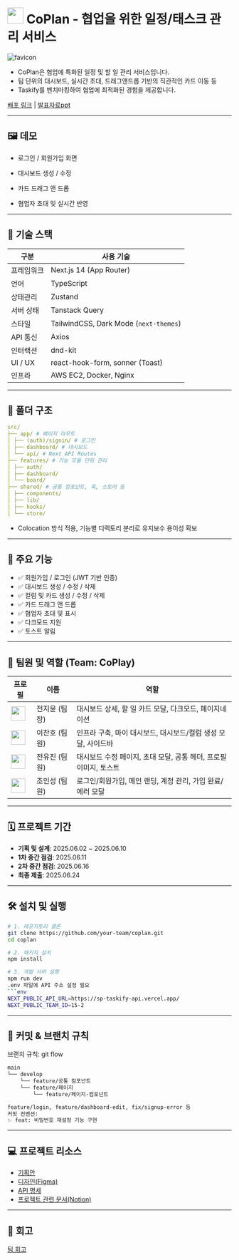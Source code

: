 # <img src="https://github.com/user-attachments/assets/28cc58ac-93bf-43f8-bee3-c0d912714813" width="36" height="36" /> CoPlan - 협업을 위한 일정/태스크 관리 서비스

![favicon](https://github.com/user-attachments/assets/432cf916-abef-4338-805f-f0b2f2cdee5c)


- CoPlan은 협업에 특화된 일정 및 할 일 관리 서비스입니다.  
- 팀 단위의 대시보드, 실시간 초대, 드래그앤드롭 기반의 직관적인 카드 이동 등  
- Taskify를 벤치마킹하여 협업에 최적화된 경험을 제공합니다.

[배포 링크](https://coplan.work) | [발표자료ppt](https://www.figma.com/slides/Duu7NKWqOWpNlgqOlbqXwl/CoPlanPPT?node-id=2-40&t=riojR8QiqRYQG5f7-0)

---

## 🖼️ 데모
- 로그인 / 회원가입 화면
  
- 대시보드 생성 / 수정

- 카드 드래그 앤 드롭

- 협업자 초대 및 실시간 반영

---

## 🔧 기술 스택

| 구분 | 사용 기술 |
|------|-----------|
| 프레임워크 | Next.js 14 (App Router) |
| 언어 | TypeScript |
| 상태관리 | Zustand |
| 서버 상태 | Tanstack Query |
| 스타일 | TailwindCSS, Dark Mode (`next-themes`) |
| API 통신 | Axios |
| 인터랙션 | dnd-kit |
| UI / UX | react-hook-form, sonner (Toast) |
| 인프라 | AWS EC2, Docker, Nginx |

---

## 📁 폴더 구조
```yaml
src/
├── app/ # 페이지 라우트
│ ├── (auth)/signin/ # 로그인
│ ├── dashboard/ # 대시보드
│ └── api/ # Next API Routes
├── features/ # 기능 모듈 단위 관리
│ ├── auth/
│ ├── dashboard/
│ └── board/
├── shared/ # 공통 컴포넌트, 훅, 스토어 등
│ ├── components/
│ ├── lib/
│ ├── hooks/
│ └── store/
```

- Colocation 방식 적용, 기능별 디렉토리 분리로 유지보수 용이성 확보

---

## 🧩 주요 기능

- ✅ 회원가입 / 로그인 (JWT 기반 인증)
- ✅ 대시보드 생성 / 수정 / 삭제
- ✅ 컬럼 및 카드 생성 / 수정 / 삭제
- ✅ 카드 드래그 앤 드롭
- ✅ 협업자 초대 및 표시
- ✅ 다크모드 지원
- ✅ 토스트 알림

---

## 👥 팀원 및 역할 (Team: CoPlay)

| 프로필 | 이름 | 역할 |
|--------|------|------|
| <img src="https://github.com/dkslel1225.png" width="32"/> | 전지윤 (팀장) | 대시보드 상세, 할 일 카드 모달, 다크모드, 페이지네이션 |
| <img src="https://github.com/LeeCh0129.png" width="32"/> | 이찬호 (팀원) | 인프라 구축, 마이 대시보드, 대시보드/컬럼 생성 모달, 사이드바 |
| <img src="https://github.com/yuj2n.png" width="32"/> | 전유진 (팀원) | 대시보드 수정 페이지, 초대 모달, 공통 헤더, 프로필 이미지, 토스트 |
| <img src="https://github.com/Insung-Jo.png" width="32"/> | 조인성 (팀원) | 로그인/회원가입, 메인 랜딩, 계정 관리, 가입 완료/에러 모달 |


---

## 🗓️ 프로젝트 기간

- **기획 및 설계**: 2025.06.02 ~ 2025.06.10
- **1차 중간 점검**: 2025.06.11
- **2차 중간 점검**: 2025.06.16
- **최종 제출**: 2025.06.24

---

## 🛠️ 설치 및 실행

```bash
# 1. 레포지토리 클론
git clone https://github.com/your-team/coplan.git
cd coplan

# 2. 패키지 설치
npm install

# 3. 개발 서버 실행
npm run dev
.env 파일에 API 주소 설정 필요
```env
NEXT_PUBLIC_API_URL=https://sp-taskify-api.vercel.app/
NEXT_PUBLIC_TEAM_ID=15-2
```

---

## 📄 커밋 & 브랜치 규칙
브랜치 규칙: git flow
```bash
main
└── develop
	└── feature/공통 컴포넌트
	└── feature/페이지
		└── feature/페이지-컴포넌트
```

```bash
feature/login, feature/dashboard-edit, fix/signup-error 등
커밋 컨벤션:
✨ feat: 비밀번호 재설정 기능 구현
```

---

## 💻 프로젝트 리소스
- [기획안](https://www.notion.so/_-Taskify-1fc6fd228e8d812ba53be0c85e3c9e38?pvs=21) 
- [디자인(Figma)](https://www.figma.com/design/dcbwJF5AMJcnlf2aaYb659/CoPlan) 
- [API 명세](https://sp-taskify-api.vercel.app/docs/#/) 
- [프로젝트 관련 문서(Notion)](https://www.notion.so/B-1fec90b4efb6805d80f2d54085755289)

---

## 💭 회고
[팀 회고](https://www.figma.com/board/M6hy1K7K1XqnC9Kk6O9pkl/%ED%9A%8C%EA%B3%A0-%ED%85%9C%ED%94%8C%EB%A6%BF--Copy-?node-id=0-1&p=f&t=HCz53CXFNyAXprKC-0)
